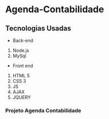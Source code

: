 # Agenda-Contabilidade
## Tecnologias Usadas
* Back-end
1. Node.js
2. MySql
* Front end
1. HTML 5
2. CSS 3
3. JS 
4. AJAX
5. JQUERY
### Projeto Agenda Contabilidade

